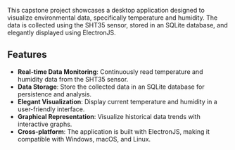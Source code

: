 This capstone project showcases a desktop application designed to visualize environmental data, specifically temperature and humidity. The data is collected using the SHT35 sensor, stored in an SQLite database, and elegantly displayed using ElectronJS.

## Features

- **Real-time Data Monitoring**: Continuously read temperature and humidity data from the SHT35 sensor.
- **Data Storage**: Store the collected data in an SQLite database for persistence and analysis.
- **Elegant Visualization**: Display current temperature and humidity in a user-friendly interface.
- **Graphical Representation**: Visualize historical data trends with interactive graphs.
- **Cross-platform**: The application is built with ElectronJS, making it compatible with Windows, macOS, and Linux.
